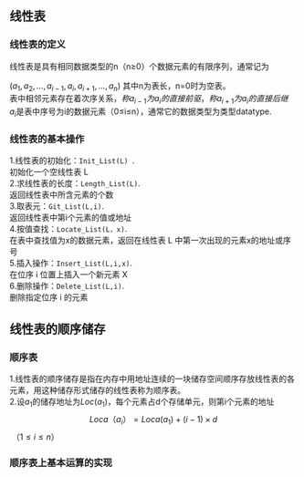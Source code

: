 ## 线性表
### 线性表的定义
线性表是具有相同数据类型的n（n≥0）个数据元素的有限序列，通常记为

$(a_1,a_2,...,a_{i-1},a_i,a_{i+1},...,a_n)$ 
其中n为表长，n=0时为空表。  
表中相邻元素存在着次序关系，$称a_{i-1}为a_i的直接前驱，称a_{i+1}为a_i的直接后继$  
$a_i$是表中序号为i的数据元素（0≤i≤n），通常它的数据类型为类型datatype.
### 线性表的基本操作
1.线性表的初始化：```Init_List(L) ```.  
初始化一个空线性表 L  
2.求线性表的长度：```Length_List(L)```.  
返回线性表中所含元素的个数  
3.取表元：```Git_List(L,i)```.     
返回线性表中第i个元素的值或地址  
4.按值查找：```Locate_List(L，x)```.   
在表中查找值为x的数据元素，返回在线性表 L 中第一次出现的元素x的地址或序号  
5.插入操作：```Insert_List(L,i,x)```.  
在位序 i 位置上插入一个新元素 X  
6.删除操作：```Delete_List(L,i)```.  
删除指定位序 i 的元素  
## 线性表的顺序储存
### 顺序表
1.线性表的顺序储存是指在内存中用地址连续的一块储存空间顺序存放线性表的各元素，用这种储存形式储存的线性表称为顺序表。  
2.设$a_1$的储存地址为$Loc(a_1)$，每个元素占d个存储单元，则第i个元素的地址  
$$Loca（a_i）=Loca(a_1)+(i-1)×d $$ &nbsp;$（1≤i≤n）$
### 顺序表上基本运算的实现
